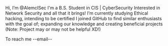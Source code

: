 Hi, I’m @AlemclSec
I'm a B.S. Student in CIS | CyberSecurity
Interested in Network Security and all that it brings!
I’m currently studying Ethical hacking, intending to be certified
I joined GitHub to find similar enthusiasts with the goal of;
expanding our knowledge and creating beneficial projects
(Note: Project may or may not be helpful XD!)

To reach me
  --email--


<!---
AlemclSec/AlemclSec is a ✨ special ✨ repository because its `README.md` (this file) appears on your GitHub profile.
You can click the Preview link to take a look at your changes.
--->
